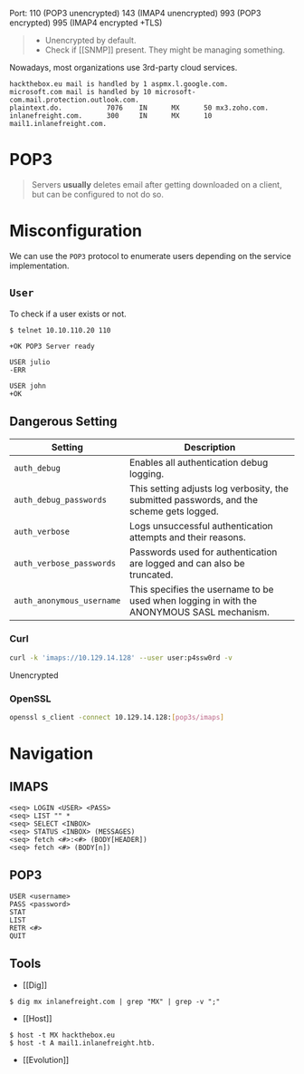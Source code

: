 Port: 
	110 (POP3 unencrypted)
	143 (IMAP4 unencrypted)
	993 (POP3 encrypted)
	995 (IMAP4 encrypted +TLS)
> - Unencrypted by default.
> - Check if [[SNMP]] present. They might be managing something.

Nowadays, most organizations use 3rd-party cloud services.
```TXT
hackthebox.eu mail is handled by 1 aspmx.l.google.com.
microsoft.com mail is handled by 10 microsoft-com.mail.protection.outlook.com.
plaintext.do.           7076    IN      MX      50 mx3.zoho.com.
inlanefreight.com.      300     IN      MX      10 mail1.inlanefreight.com.
```
# POP3
>Servers **usually** deletes email after getting downloaded on a client, but can be configured to not do so.

# Misconfiguration
We can use the `POP3` protocol to enumerate users depending on the service implementation.
## `User`
To check if a user exists or not.
```shell-session
$ telnet 10.10.110.20 110

+OK POP3 Server ready

USER julio
-ERR

USER john
+OK
```
## Dangerous Setting
|**Setting**|**Description**|
|---|---|
|`auth_debug`|Enables all authentication debug logging.|
|`auth_debug_passwords`|This setting adjusts log verbosity, the submitted passwords, and the scheme gets logged.|
|`auth_verbose`|Logs unsuccessful authentication attempts and their reasons.|
|`auth_verbose_passwords`|Passwords used for authentication are logged and can also be truncated.|
|`auth_anonymous_username`|This specifies the username to be used when logging in with the ANONYMOUS SASL mechanism.|
### Curl
```bash
curl -k 'imaps://10.129.14.128' --user user:p4ssw0rd -v
```
Unencrypted
### OpenSSL
```bash
openssl s_client -connect 10.129.14.128:[pop3s/imaps]
```

# Navigation
## IMAPS
```IMAP
<seq> LOGIN <USER> <PASS>
<seq> LIST "" *
<seq> SELECT <INBOX>
<seq> STATUS <INBOX> (MESSAGES)
<seq> fetch <#>:<#> (BODY[HEADER]) 
<seq> fetch <#> (BODY[n])
```
## POP3
```POP3
USER <username>
PASS <password>
STAT
LIST
RETR <#>
QUIT
```
## Tools
- [[Dig]]
```shell-session
$ dig mx inlanefreight.com | grep "MX" | grep -v ";"
```
- [[Host]]
```shell-session
$ host -t MX hackthebox.eu
$ host -t A mail1.inlanefreight.htb.
```
- [[Evolution]]